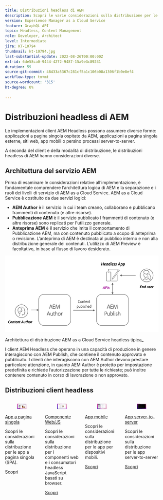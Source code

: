 ```yaml
---
title: Distribuzioni headless di AEM
description: Scopri le varie considerazioni sulla distribuzione per le app headless di AEM.
version: Experience Manager as a Cloud Service
feature: GraphQL API
topic: Headless, Content Management
role: Developer, Architect
level: Intermediate
jira: KT-10794
thumbnail: kt-10794.jpg
last-substantial-update: 2022-08-26T00:00:00Z
exl-id: 6de58ca0-9444-4272-9487-15a9e3c89231
duration: 59
source-git-commit: 48433a5367c281cf5a1c106b08a1306f1b0e8ef4
workflow-type: tm+mt
source-wordcount: '315'
ht-degree: 0%

---
```


# Distribuzioni headless di AEM

Le implementazioni client AEM Headless possono assumere diverse forme: applicazioni a pagina singola ospitate da AEM, applicazioni a pagina singola esterne, siti web, app mobili o persino processi server-to-server.

A seconda del client e della modalità di distribuzione, le distribuzioni headless di AEM hanno considerazioni diverse.

## Architettura del servizio AEM

Prima di esaminare le considerazioni relative all’implementazione, è fondamentale comprendere l’architettura logica di AEM e la separazione e i ruoli dei livelli di servizio di AEM as a Cloud Service. AEM as a Cloud Service è costituito da due servizi logici:

+ __AEM Author__ è il servizio in cui i team creano, collaborano e pubblicano frammenti di contenuto (e altre risorse).
+ __Pubblicazione AEM__ è il servizio pubblicato I frammenti di contenuto (e altre risorse) sono replicati per l&#39;utilizzo generale.
+ __Anteprima AEM__ è il servizio che imita il comportamento di Pubblicazione AEM, ma con contenuto pubblicato a scopo di anteprima o revisione. L’anteprima di AEM è destinata al pubblico interno e non alla distribuzione generale dei contenuti. L’utilizzo di AEM Preview è facoltativo, in base al flusso di lavoro desiderato.

![Architettura del servizio AEM](./assets/overview/aem-service-architecture.png)

Architettura di distribuzione AEM as a Cloud Service headless tipica_

I client AEM Headless che operano in una capacità di produzione in genere interagiscono con AEM Publish, che contiene il contenuto approvato e pubblicato. I clienti che interagiscono con AEM Author devono prestare particolare attenzione, in quanto AEM Author è protetto per impostazione predefinita e richiede l’autorizzazione per tutte le richieste; può inoltre contenere contenuto in corso di lavorazione o non approvato.

## Distribuzioni client headless

<div class="columns is-multiline">
    <!-- Single-page App (SPA) -->
    <div class="column is-half-tablet is-half-desktop is-one-third-widescreen" aria-label="Single-page App (SPA)" tabindex="0">
       <div class="card">
           <div class="card-image">
               <figure class="image is-16by9">
                   <a href="./spa.md" title="App a pagina singola" tabindex="-1">
                       <img class="is-bordered-r-small" src="./assets/spa/spa-card.png" alt="App a pagina singola">
                   </a>
               </figure>
           </div>
           <div class="card-content is-padded-small">
               <div class="content">
                   <p class="headline is-size-6 has-text-weight-bold"><a href="./spa.md" title="App a pagina singola">App a pagina singola</a></p>
                   <p class="is-size-6">Scopri le considerazioni sulla distribuzione per le app a pagina singola (SPA).</p>
                   <a href="./spa.md" class="spectrum-Button spectrum-Button--outline spectrum-Button--primary spectrum-Button--sizeM">
                       <span class="spectrum-Button-label has-no-wrap has-text-weight-bold">Scopri</span>
                   </a>
               </div>
           </div>
       </div>
    </div>
<!-- Web component/JS -->
<div class="column is-half-tablet is-half-desktop is-one-third-widescreen" aria-label="Web component/JS" tabindex="0">
   <div class="card">
       <div class="card-image">
           <figure class="image is-16by9">
               <a href="./web-component.md" title="Componente Web/JS" tabindex="-1">
                   <img class="is-bordered-r-small" src="./assets/web-component/web-component-card.png" alt="Componente Web/JS">
               </a>
           </figure>
       </div>
       <div class="card-content is-padded-small">
           <div class="content">
               <p class="headline is-size-6 has-text-weight-bold"><a href="./web-component.md" title="Componente Web/JS">Componente Web/JS</a></p>
               <p class="is-size-6">Scopri le considerazioni sulla distribuzione per i componenti web e i consumatori headless JavaScript basati su browser.</p>
               <a href="./web-component.md" class="spectrum-Button spectrum-Button--outline spectrum-Button--primary spectrum-Button--sizeM">
                   <span class="spectrum-Button-label has-no-wrap has-text-weight-bold">Scopri</span>
               </a>
           </div>
       </div>
   </div>
</div>
<!-- Mobile apps -->
<div class="column is-half-tablet is-half-desktop is-one-third-widescreen" aria-label="Mobile apps" tabindex="0">
   <div class="card">
       <div class="card-image">
           <figure class="image is-16by9">
               <a href="./mobile.md" title="App mobili" tabindex="-1">
                   <img class="is-bordered-r-small" src="./assets/mobile/mobile-card.png" alt="App mobili">
               </a>
           </figure>
       </div>
       <div class="card-content is-padded-small">
           <div class="content">
               <p class="headline is-size-6 has-text-weight-bold"><a href="./mobile.md" title="App mobili">App mobile</a></p>
               <p class="is-size-6">Scopri le considerazioni sulla distribuzione per le app per dispositivi mobili.</p>
               <a href="./mobile.md" class="spectrum-Button spectrum-Button--outline spectrum-Button--primary spectrum-Button--sizeM">
                   <span class="spectrum-Button-label has-no-wrap has-text-weight-bold">Scopri</span>
               </a>
           </div>
       </div>
   </div>
</div>
<!-- Server-to-server apps -->
<div class="column is-half-tablet is-half-desktop is-one-third-widescreen" aria-label="Server-to-server apps" tabindex="0">
   <div class="card">
       <div class="card-image">
           <figure class="image is-16by9">
               <a href="./server-to-server.md" title="App server-to-server" tabindex="-1">
                   <img class="is-bordered-r-small" src="./assets/server-to-server/server-to-server-card.png" alt="App server-to-server">
               </a>
           </figure>
       </div>
       <div class="card-content is-padded-small">
           <div class="content">
               <p class="headline is-size-6 has-text-weight-bold"><a href="./server-to-server.md" title="App server-to-server">App server-to-server</a></p>
               <p class="is-size-6">Scopri le considerazioni sulla distribuzione per le app server-to-server</p>
               <a href="./server-to-server.md" class="spectrum-Button spectrum-Button--outline spectrum-Button--primary spectrum-Button--sizeM">
                   <span class="spectrum-Button-label has-no-wrap has-text-weight-bold">Scopri</span>
               </a>
           </div>
       </div>
   </div>
</div>
</div>
